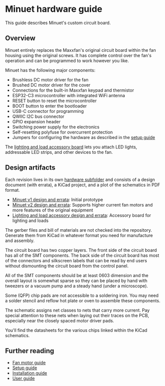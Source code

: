 # Minuet hardware guide

This guide describes Minuet's custom circuit board.

## Overview

Minuet entirely replaces the Maxxfan's original circuit board within the fan housing using the original screws.  It has complete control over the fan's operation and can be programmed to work however you like.

Minuet has the following major components:

- Brushless DC motor driver for the fan
- Brushed DC motor driver for the cover
- Connections for the built-in Maxxfan keypad and thermistor
- ESP32-C3 microcontroller with integrated WiFi antenna
- RESET button to reset the microcontroller
- BOOT button to enter the bootloader
- USB-C connector for programming
- QWIIC I2C bus connector
- GPIO expansion header
- Switching power supply for the electronics
- Self-resetting polyfuse for overcurrent protection
- Jumpers for configuring the hardware as described in the [setup guide](setup-guide.md)

The [lighting and load accessory board](../hardware/load/design-and-errata.md) lets you attach LED lights, addressable LED strips, and other devices to the fan.

## Design artifacts

Each revision lives in its own [hardware subfolder](../hardware/) and consists of a design document (with errata), a KiCad project, and a plot of the schematics in PDF format.

- [Minuet v1 design and errata](../hardware/minuet/v1/design-and-errata.md): Initial prototype
- [Minuet v2 design and errata](../hardware/minuet/v2/design-and-errata.md): Supports higher current fan motors and more features of the original equipment
- [Lighting and load accessory design and errata](../hardware/load/design-and-errata.md): Accessory board for lighting and loads

The gerber files and bill of materials are not checked into the repository.  Generate them from KiCad in whatever format you need for manufacture and assembly.

The circuit board has two copper layers.  The front side of the circuit board has all of the SMT components.  The back side of the circuit board has most of the connectors and silkscreen labels that can be read by end users without dismounting the circuit board from the control panel.

All of the SMT components should be at least 0603 dimension and the overall layout is somewhat sparse so they can be placed by hand with tweezers or a vacuum pump and a steady hand (under a microscope).

Some (QFP) chip pads are not accessible to a soldering iron.  You may need a solder stencil and reflow hot plate or oven to assemble these components.

The schematic assigns net classes to nets that carry more current.  Pay special attention to these nets when laying out their traces on the PCB, especially near the closely spaced motor driver pads.

You'll find the datasheets for the various chips linked within the KiCad schematics.

## Further reading

- [Fan motor guide](fan-motor-guide.md)
- [Setup guide](setup-guide.md)
- [Installation guide](installation-guide.md)
- [User guide](user-guide.md)
